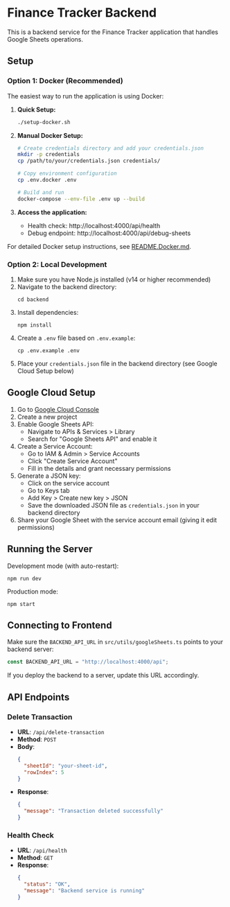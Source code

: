 
# Finance Tracker Backend

This is a backend service for the Finance Tracker application that handles Google Sheets operations.

## Setup

### Option 1: Docker (Recommended)

The easiest way to run the application is using Docker:

1. **Quick Setup:**
   ```bash
   ./setup-docker.sh
   ```

2. **Manual Docker Setup:**
   ```bash
   # Create credentials directory and add your credentials.json
   mkdir -p credentials
   cp /path/to/your/credentials.json credentials/
   
   # Copy environment configuration
   cp .env.docker .env
   
   # Build and run
   docker-compose --env-file .env up --build
   ```

3. **Access the application:**
   - Health check: http://localhost:4000/api/health
   - Debug endpoint: http://localhost:4000/api/debug-sheets

For detailed Docker setup instructions, see [README.Docker.md](README.Docker.md).

### Option 2: Local Development

1. Make sure you have Node.js installed (v14 or higher recommended)
2. Navigate to the backend directory:
   ```
   cd backend
   ```
3. Install dependencies:
   ```
   npm install
   ```
4. Create a `.env` file based on `.env.example`:
   ```
   cp .env.example .env
   ```
5. Place your `credentials.json` file in the backend directory (see Google Cloud Setup below)

## Google Cloud Setup

1. Go to [Google Cloud Console](https://console.cloud.google.com/)
2. Create a new project
3. Enable Google Sheets API:
   - Navigate to APIs & Services > Library
   - Search for "Google Sheets API" and enable it
4. Create a Service Account:
   - Go to IAM & Admin > Service Accounts
   - Click "Create Service Account"
   - Fill in the details and grant necessary permissions
5. Generate a JSON key:
   - Click on the service account
   - Go to Keys tab
   - Add Key > Create new key > JSON
   - Save the downloaded JSON file as `credentials.json` in your backend directory
6. Share your Google Sheet with the service account email (giving it edit permissions)

## Running the Server

Development mode (with auto-restart):
```
npm run dev
```

Production mode:
```
npm start
```

## Connecting to Frontend

Make sure the `BACKEND_API_URL` in `src/utils/googleSheets.ts` points to your backend server:

```typescript
const BACKEND_API_URL = "http://localhost:4000/api"; 
```

If you deploy the backend to a server, update this URL accordingly.

## API Endpoints

### Delete Transaction
- **URL**: `/api/delete-transaction`
- **Method**: `POST`
- **Body**:
  ```json
  {
    "sheetId": "your-sheet-id",
    "rowIndex": 5
  }
  ```
- **Response**: 
  ```json
  {
    "message": "Transaction deleted successfully"
  }
  ```

### Health Check
- **URL**: `/api/health`
- **Method**: `GET`
- **Response**:
  ```json
  {
    "status": "OK",
    "message": "Backend service is running"
  }
  ```
